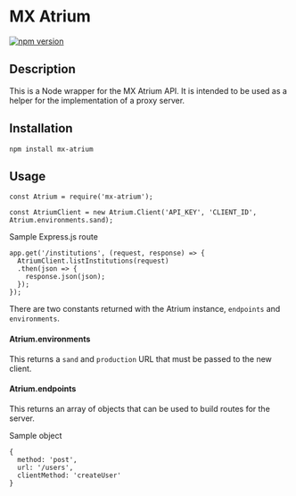 # MX Atrium
[![npm version](https://badge.fury.io/js/mx-atrium.svg)](http://badge.fury.io/js/mx-atrium)

## Description
This is a Node wrapper for the MX Atrium API. It is intended to be used as a helper for the implementation of a proxy server.

## Installation
```
npm install mx-atrium
```

## Usage
```
const Atrium = require('mx-atrium');

const AtriumClient = new Atrium.Client('API_KEY', 'CLIENT_ID', Atrium.environments.sand);
```

Sample Express.js route
```
app.get('/institutions', (request, response) => {
  AtriumClient.listInstitutions(request)
  .then(json => {
    response.json(json);
  });
});
```

There are two constants returned with the Atrium instance, `endpoints` and `environments`.

#### Atrium.environments
This returns a `sand` and `production` URL that must be passed to the new client.

#### Atrium.endpoints
This returns an array of objects that can be used to build routes for the server.

Sample object
```
{
  method: 'post',
  url: '/users',
  clientMethod: 'createUser'
}
```
